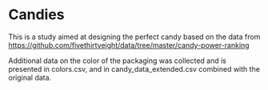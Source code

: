 # Candies
This is a study aimed at designing the perfect candy based on the data from https://github.com/fivethirtyeight/data/tree/master/candy-power-ranking

Additional data on the color of the packaging was collected and is presented in colors.csv, and in candy_data_extended.csv combined with the original data.

